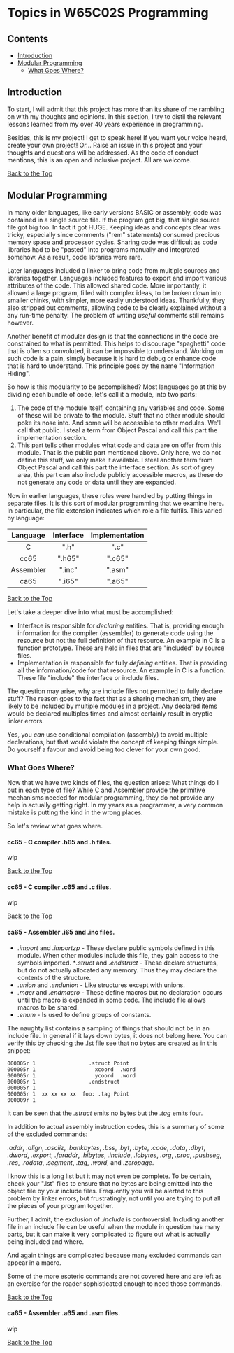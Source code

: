 # Topics in W65C02S Programming

## Contents

* [Introduction](#introduction)
* [Modular Programming](#modular-programming)
   * [What Goes Where?](#what-goes-where)

## Introduction

To start, I will admit that this project has more than its share of me
rambling on with my thoughts and opinions. In this section, I try to distil
the relevant lessons learned from my over 40 years experience in
programming.

Besides, this is my project! I get to speak here! If you want your voice
heard, create your own project! Or... Raise an issue in this project and
your thoughts and questions will be addressed. As the code of conduct
mentions, this is an open and inclusive project. All are welcome.

[Back to the Top](#topics-in-w65c02s-programming)

## Modular Programming

In many older languages, like early versions BASIC or assembly, code was
contained in a single source file. If the program got big, that single
source file got big too. In fact it got HUGE. Keeping ideas and concepts
clear was tricky, especially since comments ("rem" statements) consumed
precious memory space and processor cycles. Sharing code was difficult as
code libraries had to be "pasted" into programs manually and integrated
somehow. As a result, code libraries were rare.

Later languages included a linker to bring code from multiple sources and
libraries together. Languages included features to export and import various
attributes of the code. This allowed shared code. More importantly, it
allowed a large program, filled with complex ideas, to be broken down into
smaller chinks, with simpler, more easily understood ideas. Thankfully,
they also stripped out comments, allowing code to be clearly explained
without a any run-time penalty. The problem of writing _useful_ comments
still remains however.

Another benefit of modular design is that the connections in the code are
constrained to what is permitted. This helps to discourage "spaghetti"
code that is often so convoluted, it can be impossible to understand. Working
on such code is a pain, simply because it is hard to debug or enhance code
that is hard to understand. This principle goes by the name "Information
Hiding".

So how is this modularity to be accomplished? Most languages go at this by
dividing each bundle of code, let's call it a module, into two parts:

1. The code of the module itself, containing any variables and code. Some
of these will be private to the module. Stuff that no other module should
poke its nose into. And some will be accessible to other modules. We'll
call that public. I steal a term from Object Pascal and call this part the
implementation section.
2. This part tells other modules what code and data are on offer from this
module. That is the public part mentioned above. Only here, we do not define
this stuff, we only make it available. I steal another term from Object Pascal
and call this part the interface section. As sort of grey area, this part can
also include publicly accessible macros, as these do not generate any code or
data until they are expanded.

Now in earlier languages, these roles were handled by putting things in
separate files. It is this sort of modular programming that we examine here.
In particular, the file extension indicates which role a file fulfils. This
varied by language:

| Language  | Interface | Implementation |
|:---------:|:---------:|:--------------:|
| C         |   ".h"    |    ".c"        |
| cc65      |   ".h65"  |    ".c65"      |
| Assembler |   ".inc"  |    ".asm"      |
| ca65      |   ".i65"  |    ".a65"      |

[Back to the Top](#topics-in-w65c02s-programming)

Let's take a deeper dive into what must be accomplished:

* Interface is responsible for _declaring_ entities. That is, providing
enough information for the compiler (assembler) to generate code using the
resource but not the full definition of that resource. An example in C
is a function prototype. These are held in files that are "included" by
source files.
* Implementation is responsible for fully _defining_ entities. That is
providing all the information/code for that resource. An example in C is
a function. These file "include" the interface or include files.

The question may arise, why are include files not permitted to fully declare
stuff? The reason goes to the fact that as a sharing mechanism, they are
likely to be included by multiple modules in a project. Any declared items
would be declared multiples times and almost certainly result in cryptic
linker errors.

Yes, you _can_ use conditional compilation (assembly) to avoid multiple
declarations, but that would violate the concept of keeping things simple.
Do yourself a favour and avoid being too clever for your own good.

### What Goes Where?

Now that we have two kinds of files, the question arises: What things do I
put in each type of file? While C and Assembler provide the primitive
mechanisms needed for modular programming, they do not provide any help in
actually getting right. In my years as a programmer, a very common
mistake is putting the kind in the wrong places.

So let's review what goes where.

#### cc65 - C compiler .h65 and .h files.

wip

[Back to the Top](#topics-in-w65c02s-programming)

#### cc65 - C compiler .c65 and .c files.

wip

[Back to the Top](#topics-in-w65c02s-programming)

#### ca65 - Assembler .i65 and .inc files.

* _.import_ and _.importzp_ - These declare public symbols defined in this
module. When other modules include this file, they gain access to the symbols
imported.
*_.struct_ and _.endstruct_ - These declare structures, but do not actually
allocated any memory. Thus they may declare the contents of the structure.
* _.union_ and _.endunion_ - Like structures except with unions.
* _.macr_ and _.endmacro_ - These define macros but no declaration occurs
until the macro is expanded in some code. The include file allows macros to
be shared.
* _.enum_ - Is used to define groups of constants.

The naughty list contains a sampling of things that should not be in an
include file. In general if it lays down bytes, it does not belong here.
You can verify this by checking the .lst file see that no bytes are created
as in this snippet:

```
000005r 1                 .struct Point
000005r 1                   xcoord  .word
000005r 1                   ycoord  .word
000005r 1                 .endstruct
000005r 1
000005r 1  xx xx xx xx  foo: .tag Point
000009r 1
```
It can be seen that the _.struct_ emits no bytes but the _.tag_ emits four.

In addition to actual assembly instruction codes, this is a summary of some
of the excluded commands:

_.addr_, _.align_, _.asciiz_, _.bankbytes_, _.bss_, _.byt_, _.byte_,
_.code_, _.data_, _.dbyt_, _.dword_, _.export_, _.faraddr_, _.hibytes_,
_.include_, _.lobytes_, _.org_, _.proc_, _.pushseg_, _.res_, _.rodata_,
_.segment_, _.tag_, _.word_, and _.zeropage_.

I know this is a long list but it may not even be complete. To be certain,
check your ".lst" files to ensure that no bytes are being emitted into
the object file by your include files. Frequently you will be alerted to
this problem by linker errors, but frustratingly, not until you are
trying to put all the pieces of your program together.

Further, I admit, the exclusion of _.include_ is controversial. Including
another file in an include file can be useful when the module in question
has many parts, but it can make it very complicated to figure out what is
actually being included and where.

And again things are complicated because many excluded commands can appear
in a macro.

Some of the more esoteric commands are not covered here and are left as an
exercise for the reader sophisticated enough to need those commands.

[Back to the Top](#topics-in-w65c02s-programming)

#### ca65 - Assembler .a65 and .asm files.

wip

[Back to the Top](#topics-in-w65c02s-programming)
